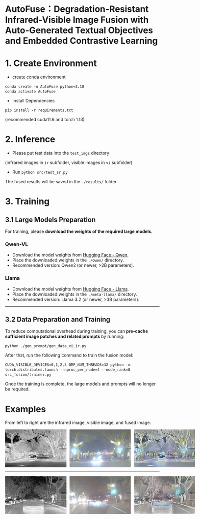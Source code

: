 # AutoFuse：Degradation-Resistant Infrared-Visible Image Fusion with Auto-Generated Textual Objectives and Embedded Contrastive Learning

# 1. Create Environment
* create conda environment
```
conda create -n AutoFuse python=3.10
conda activate AutoFuse
```

* Install Dependencies 
```
pip install -r requirements.txt
```
(recommended cuda11.6 and torch 1.13)

# 2. Inference
- Please put test data into the ```test_imgs``` directory 

(infrared images in ```ir``` subfolder, visible images in ```vi``` subfolder)

- Run ```python src/test_sr.py```

The fused results will be saved in the ```./results/``` folder


# 3. Training
## 3.1 Large Models Preparation

For training, please **download the weights of the required large models**.

### Qwen-VL

- Download the model weights from [Hugging Face - Qwen](https://huggingface.co/Qwen/Qwen2-VL-2B-Instruct/tree/main).
- Place the downloaded weights in the ```./Qwen/``` directory.
- Recommended version: Qwen2 (or newer, >2B parameters).

### Llama

- Download the model weights from [Hugging Face - Llama](https://huggingface.co/meta-llama/Llama-3.2-3B-Instruct/tree/main).
- Place the downloaded weights in the ```./meta-llama/``` directory.
- Recommended version: Llama 3.2 (or newer, >3B parameters).

---

## 3.2 Data Preparation and Training

To reduce computational overhead during training, you can **pre-cache sufficient image patches and related prompts** by running:

```
python ./gen_prompt/gen_data_vi_ir.py
```

After that, run the following command to train the fusion model:
```
CUDA_VISIBLE_DEVICES=0,1,2,3 OMP_NUM_THREADS=32 python -m torch.distributed.launch --nproc_per_node=4 --node_rank=0 src_fusion/trainer.py
```
Once the training is complete, the large models and prompts will no longer be required.


# Examples
From left to right are the infrared image, visible image, and fused image.

<div style="display: flex; gap: 10px;">
  <img src="test_imgs/ir/ir_FLIR_07081.png" width="200">
  <img src="test_imgs/vi/vi_FLIR_07081.png" width="200">
  <img src="examples/fu_FLIR_07081.png" width="200">
</div>

---

<div style="display: flex; gap: 10px;">
  <img src="test_imgs/ir/ir_FLIR_08992.png" width="200">
  <img src="test_imgs/vi/vi_FLIR_08992.png" width="200">
  <img src="examples/fu_FLIR_08992.png" width="200">
</div>

